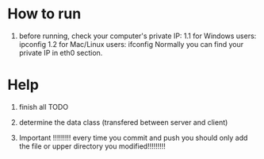 # How to run
1. before running, check your computer's private IP:
1.1 for Windows users: ipconfig
1.2 for Mac/Linux users: ifconfig
Normally you can find your private IP in eth0 section.

# Help

1. finish all TODO

2. determine the data class (transfered between server and client)

3. Important !!!!!!!!!
	every time you commit and push
	you should only add the file or upper directory you modified!!!!!!!!! 
